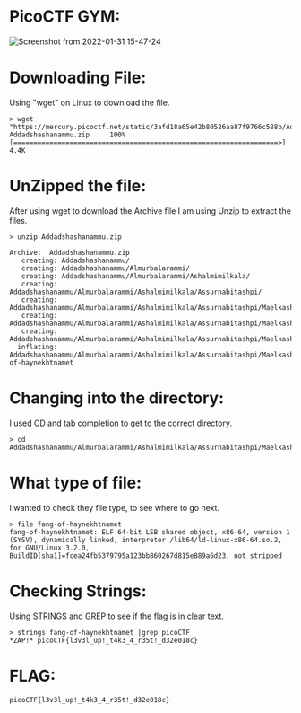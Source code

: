 # PicoCTF GYM: 
![Screenshot from 2022-01-31 15-47-24](https://user-images.githubusercontent.com/38919321/151870580-79db87bf-d124-4b42-a192-2074d0afe70c.png)

# Downloading File:
Using "wget" on Linux to download the file. 
```
> wget "https://mercury.picoctf.net/static/3afd18a65e42b80526aa87f9766c588b/Addadshashanammu.zip"
Addadshashanammu.zip     100%[==================================================================>]   4.4K      

```

# UnZipped the file:
After using wget to download the Archive file I am using Unzip to extract the files. 
```
> unzip Addadshashanammu.zip 

Archive:  Addadshashanammu.zip
   creating: Addadshashanammu/
   creating: Addadshashanammu/Almurbalarammi/
   creating: Addadshashanammu/Almurbalarammi/Ashalmimilkala/
   creating: Addadshashanammu/Almurbalarammi/Ashalmimilkala/Assurnabitashpi/
   creating: Addadshashanammu/Almurbalarammi/Ashalmimilkala/Assurnabitashpi/Maelkashishi/
   creating: Addadshashanammu/Almurbalarammi/Ashalmimilkala/Assurnabitashpi/Maelkashishi/Onnissiralis/
   creating: Addadshashanammu/Almurbalarammi/Ashalmimilkala/Assurnabitashpi/Maelkashishi/Onnissiralis/Ularradallaku/
  inflating: Addadshashanammu/Almurbalarammi/Ashalmimilkala/Assurnabitashpi/Maelkashishi/Onnissiralis/Ularradallaku/fang-of-haynekhtnamet  

```

# Changing into the directory:
I used CD and tab completion to get to the correct directory.
```
> cd Addadshashanammu/Almurbalarammi/Ashalmimilkala/Assurnabitashpi/Maelkashishi/Onnissiralis/Ularradallaku/

```

# What type of file:
I wanted to check they file type, to see where to go next.
```
> file fang-of-haynekhtnamet 
fang-of-haynekhtnamet: ELF 64-bit LSB shared object, x86-64, version 1 (SYSV), dynamically linked, interpreter /lib64/ld-linux-x86-64.so.2, for GNU/Linux 3.2.0, BuildID[sha1]=fcea24fb5379795a123bb860267d815e889a6d23, not stripped

```

# Checking Strings:
Using STRINGS and GREP to see if the flag is in clear text.
```
> strings fang-of-haynekhtnamet |grep picoCTF
*ZAP!* picoCTF{l3v3l_up!_t4k3_4_r35t!_d32e018c}

```

# FLAG: 
```
picoCTF{l3v3l_up!_t4k3_4_r35t!_d32e018c}
```

